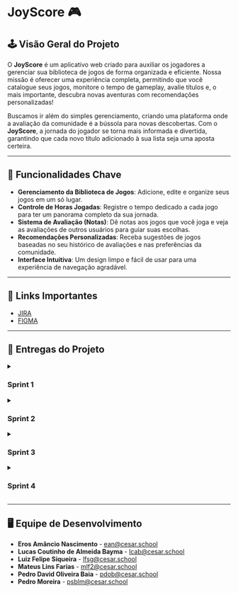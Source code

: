 # JoyScore 🎮

## 🕹️ Visão Geral do Projeto

O **JoyScore** é um aplicativo web criado para auxiliar os jogadores a gerenciar sua biblioteca de jogos de forma organizada e eficiente. Nossa missão é oferecer uma experiência completa, permitindo que você catalogue seus jogos, monitore o tempo de gameplay, avalie títulos e, o mais importante, descubra novas aventuras com recomendações personalizadas!

Buscamos ir além do simples gerenciamento, criando uma plataforma onde a avaliação da comunidade é a bússola para novas descobertas. Com o **JoyScore**, a jornada do jogador se torna mais informada e divertida, garantindo que cada novo título adicionado à sua lista seja uma aposta certeira.

---

## 🚀 Funcionalidades Chave

* **Gerenciamento da Biblioteca de Jogos**: Adicione, edite e organize seus jogos em um só lugar.
* **Controle de Horas Jogadas**: Registre o tempo dedicado a cada jogo para ter um panorama completo da sua jornada.
* **Sistema de Avaliação (Notas)**: Dê notas aos jogos que você joga e veja as avaliações de outros usuários para guiar suas escolhas.
* **Recomendações Personalizadas**: Receba sugestões de jogos baseadas no seu histórico de avaliações e nas preferências da comunidade.
* **Interface Intuitiva**: Um design limpo e fácil de usar para uma experiência de navegação agradável.

---
## 🔗 Links Importantes
* [JIRA](https://cesar-team-xgeehtz9.atlassian.net/jira/software/projects/SCRUM/boards/1)
* [FIGMA](https://www.figma.com/team_invite/redeem/uNprfevO6ROzst63JGn8dA)

---

## 🎯 Entregas do Projeto

<details><summary><h3><b>Sprint 1</b></h3></summary>
<ul>
<li>Criação da estrutura inicial do projeto (repositório README.md).✅</li>
<li>Histórias bem definidas com cenários de validação usando BDD.✅</li>
<li>Criação de protótipos de Lo-Fi no FIGMA.✅</li>
<li>Adicionar screencast no Youtube apresentando protótipo de baixa fidelidade.✅</li>
<li><a href="https://docs.google.com/document/d/1Do4L12gQj98wIq89vcKbAmj7p11cPLGHfdSs3oQpDPo/edit?tab=t.0">DOCS das histórias</a></li>
<li><a href="https://www.figma.com/design/MzaHIchF8uLwNGaZ5YyXol/Prot%C3%B3tipo-de-Lo-fi?node-id=7-4&p=f&t=9L0frUt6vO77NQqT-0">FIGMA das histórias</a></li>
<li><a href="https://youtu.be/UO0U4fJKBno">Vídeo do protótipo de Lo-fi</a></li>
</ul>
<p align="center">
  <img src="images/NewSprint01.png" alt="Sprint 01 do FIGMA" width="1500"/>
</p>
<p align="center">
  <img src="images/NewBacklog.png" alt="Backlog do JIRA" width="1500"/>
</p>
</details>

<details><summary><h3><b>Sprint 2</b></h3></summary>
<ul>
<li>Seleção de 3 histórias para implementar.✅</li>
<li>Ambiente de versionamento atuante.✅</li>
<li>Issue/bug tracker atualizado.✅</li>
<li>Deployment das histórias em produção.</li>
<li>Adicionar screencast no Youtube do uso do sistema.</li>
<li>Programação em Par experimentada✅</li>
<li>Quadro da Sprint 02 atualizado refletindo a entrega.✅</li>
<li><a href="https://docs.google.com/document/d/1cLlLR55E9F2QSTH3upHOF6-ahyTImWCMaRnRvmUL4mg/edit?tab=t.0">Relatório de programação em par </a></li>
</ul>
  <p align="center">
  <img src="images/Sprint02_att.png" alt="Sprint02_att.png" width="1500"/>
</p>
</details>

<details><summary><h3><b>Sprint 3</b></h3></summary>
<ul>
<li>Seleção de mais histórias para implementar.</li>
<li>Ambiente de versionamento atuante.</li>
<li>Deployment das novas histórias.</li>
<li>Adicionar novo screencast com ênfase nas novas histórias</li>
<li>Issue/bug tracker atualizado.</li>
<li>CI/CD com build e deployment automatizado.</li>
<li>Testes de Sistema E2E Automatizados.</li>
<li>Atualização sobre o uso da programação em pares.</li>
<li>Quadro da Sprint 03 atualizado refletindo a entrega.</li>
</ul>
</details>

<details><summary><h3><b>Sprint 4</b></h3></summary>
<ul>
<li>Implementação das histórias restantes.</li>
<li>Ambiente de versionamento atuante.</li>
<li>Deployment das novas histórias.</li>
<li>Uso do Issue/bug tracker.</li>
<li>Testes de Sistema E2E automatizados.</li>
<li>CI/CD com build e deployment automatizado.</li>
<li>Atualização sobre o uso da programação em pares.</li>
<li>Quadro da Sprint 04 atualizado refletindo a entrega.</li>
</ul>
</details>

---
## 🖥️ Equipe de Desenvolvimento 
* **Eros Amâncio Nascimento** - [ean@cesar.school](mailto:ean@cesar.school)
* **Lucas Coutinho de Almeida Bayma** - [lcab@cesar.school](mailto:lcab@cesar.school)
* **Luiz Felipe Siqueira** - [lfsg@cesar.school](mailto:lfsg@cesar.school)
* **Mateus Lins Farias** - [mlf2@cesar.school](mailto:mlf2@cesar.school)
* **Pedro David Oliveira Baia** - [pdob@cesar.school](mailto:pdob@cesar.school)
* **Pedro Moreira** - [psblm@cesar.school](mailto:psblm@cesar.school)

